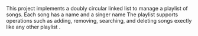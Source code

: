 This project implements a doubly circular linked list to manage a playlist of songs.
Each song has a name and a singer name
The playlist supports operations such as adding, removing, searching, and deleting songs exectly like any other playlist .
